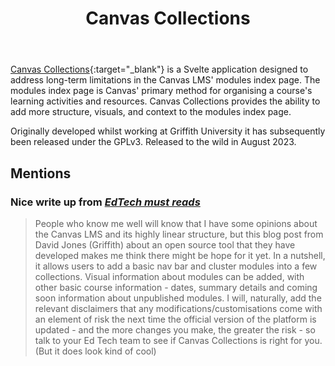 ﻿---
backlinks:
- title: Why combine mkdocs with Foam
  url: /memex/colophon/why-mkdocs-foam.html
- title: CASA Gallery
  url: /memex/sense/CASA/casa-gallery.html
- title: Javascript REST API Client
  url: /memex/sense/Web-development/javascript-rest-api-client.html
title: Canvas Collections
---
[Canvas Collections](https://djplaner.github.io/canvas-collections/){:target="_blank"} is a Svelte application designed to address long-term limitations in the Canvas LMS' modules index page. The modules index page is Canvas' primary method for organising a course's learning activities and resources. Canvas Collections provides the ability to add more structure, visuals, and context to the modules index page.

Originally developed whilst working at Griffith University it has subsequently been released under the GPLv3. Released to the wild in August 2023.

## Mentions 

### Nice write up from [_EdTech must reads_](https://edtechmustreads.substack.com/p/edtech-must-reads-1f9)

> People who know me well will know that I have some opinions about the Canvas LMS and its highly linear structure, but this blog post from David Jones (Griffith) about an open source tool that they have developed makes me think there might be hope for it yet. In a nutshell, it allows users to add a basic nav bar and cluster modules into a few collections. Visual information about modules can be added, with other basic course information - dates, summary details and coming soon information about unpublished modules. 
> I will, naturally, add the relevant disclaimers that any modifications/customisations come with an element of risk the next time the official version of the platform is updated - and the more changes you make, the greater the risk - so talk to your Ed Tech team to see if Canvas Collections is right for you. (But it does look kind of cool)